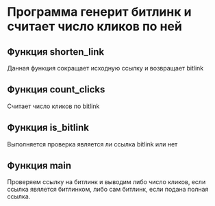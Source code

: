 # Программа генерит битлинк и считает число кликов по ней
##  Функция shorten_link
Данная функция сокращает исходную ссылку и возвращает bitlink
## Функция count_clicks
Считает число кликов по bitlink
## Функция is_bitlink
Выполняется проверка является ли ссылка bitlink или нет
## Функция main
Проверяем ссылку на битлинк и выводим либо число кликов, если ссылка явялется битлинком, либо сам битлинк, если подана полная ссылка.
 
